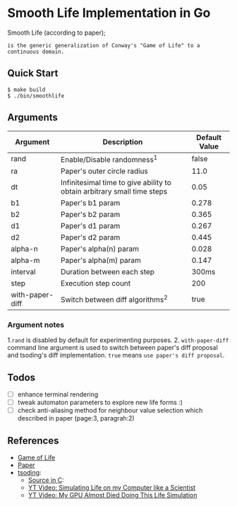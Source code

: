 # Smooth Life Implementation in Go

Smooth Life (according to paper); 
```
is the generic generalization of Conway's "Game of Life" to a continuous domain. 
```

## Quick Start

```console
$ make build
$ ./bin/smoothlife
```

## Arguments

| Argument         | Description     | Default Value|
|--------------|-----------|------------|
| rand | Enable/Disable randomness<sup>1</sup> | false |
| ra | Paper's outer circle radius | 11.0 |
| dt | Infinitesimal time to give ability to obtain arbitrary small time steps | 0.05 |
| b1 | Paper's b1 param | 0.278 |
| b2 | Paper's b2 param | 0.365 |
| d1 | Paper's d1 param | 0.267 |
| d2 | Paper's d2 param | 0.445 |
| alpha-n | Paper's alpha(n) param | 0.028 |
| alpha-m | Paper's alpha(m) param | 0.147 |
| interval | Duration between each step | 300ms |
| step | Execution step count | 200 |
| with-paper-diff | Switch between diff algorithms<sup>2</sup> | true |

### Argument notes

1.`rand` is disabled by default for experimenting purposes. 
2. `with-paper-diff` command line argument is used to switch between paper's diff proposal and tsoding's diff implementation. `true` means `use paper's diff proposal`.

## Todos

- [ ] enhance terminal rendering
- [ ] tweak automaton parameters to explore new life forms :)
- [ ] check anti-aliasing method for neighbour value selection which described in paper (page:3, paragrah:2)

## References

- [Game of Life](https://en.wikipedia.org/wiki/Conway%27s_Game_of_Life)
- [Paper](https://arxiv.org/abs/1111.1567)
- [tsoding](https://github.com/tsoding):
    - [Source in C](https://github.com/tsoding/SmoothLife):
    - [YT Video: Simulating Life on my Computer like a Scientist](https://www.youtube.com/watch?v=L68_BBiuHUw)
    - [YT Video: My GPU Almost Died Doing This Life Simulation](https://www.youtube.com/watch?v=9s8vjf_vLaA)

